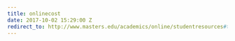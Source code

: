 ```yaml
---
title: onlinecost
date: 2017-10-02 15:29:00 Z
redirect_to: http://www.masters.edu/academics/online/studentresources#tuition
---
```


